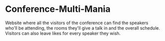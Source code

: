 # Conference-Multi-Mania
Website where all the visitors of the conference can find the speakers who'll be attending, the rooms they'll give a talk in and the overall schedule. Visitors can also leave likes for every speaker they wish.
